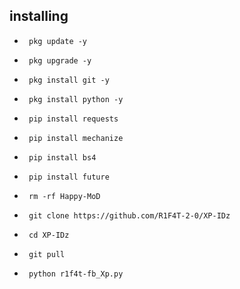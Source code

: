 ## installing

-      pkg update -y
-      pkg upgrade -y
-      pkg install git -y
-      pkg install python -y
-      pip install requests
-      pip install mechanize
-      pip install bs4
-      pip install future
-      rm -rf Happy-MoD
-      git clone https://github.com/R1F4T-2-0/XP-IDz
-      cd XP-IDz
-      git pull 
-      python r1f4t-fb_Xp.py
